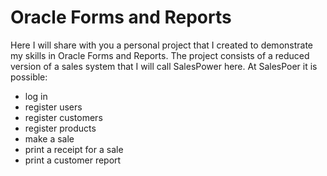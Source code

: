 # Oracle Forms and Reports

Here I will share with you a personal project that I created to demonstrate my skills in Oracle Forms and Reports.
The project consists of a reduced version of a sales system that I will call SalesPower here.
At SalesPoer it is possible:
- log in
- register users
- register customers
- register products
- make a sale
- print a receipt for a sale
- print a customer report

